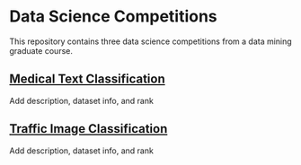 # Data Science Competitions
This repository contains three data science competitions from a data mining graduate course.

## [Medical Text Classification]()
Add description, dataset info, and rank


## [Traffic Image Classification]()
Add description, dataset info, and rank
